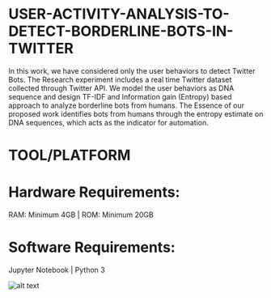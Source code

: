 # USER-ACTIVITY-ANALYSIS-TO-DETECT-BORDERLINE-BOTS-IN-TWITTER
  In this work, we have considered only the user behaviors to detect Twitter Bots. The Research experiment includes a real time Twitter dataset collected through Twitter API. We model the user behaviors as DNA sequence and design TF-IDF and Information gain (Entropy) based approach to analyze borderline bots from humans. The Essence of our proposed work identifies bots from humans through the entropy estimate on DNA sequences, which acts as the indicator for automation.
  
  
# TOOL/PLATFORM
# Hardware Requirements:
  RAM: Minimum 4GB | 
  ROM: Minimum 20GB
# Software Requirements:
  Jupyter Notebook | 
  Python 3
  
  ![alt text](https://github.com/PrawinDS/USER-ACTIVITY-ANALYSIS-TO-DETECT-BORDERLINE-BOTS-IN-TWITTER/blob/main/Project/project%20model.jpg=300x300)
